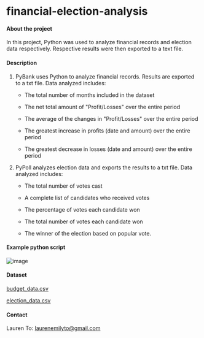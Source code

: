 # financial-election-analysis

#### About the project
In this project, Python was used to analyze financial records and election data respectively. Respective results were then exported to a text file. 

#### Description

  1) PyBank uses Python to analyze financial records. Results are exported to a txt file. Data analyzed includes:

      * The total number of months included in the dataset

      * The net total amount of "Profit/Losses" over the entire period

      * The average of the changes in "Profit/Losses" over the entire period

      * The greatest increase in profits (date and amount) over the entire period

      * The greatest decrease in losses (date and amount) over the entire period

  2) PyPoll analyzes election data and exports the results to a txt file. Data analyzed includes:

      * The total number of votes cast

      * A complete list of candidates who received votes

      * The percentage of votes each candidate won

      * The total number of votes each candidate won

      * The winner of the election based on popular vote.

#### Example python script

![image](https://user-images.githubusercontent.com/75763314/132065212-a2805e3e-d25b-481a-837f-6576254ccfcc.png)

#### Dataset
[budget_data.csv](https://github.com/laurenemilyto/python_challenge/blob/main/PyBank/Resources/budget_data1.csv) 

[election_data.csv](https://github.com/laurenemilyto/python_challenge/tree/main/PyPoll/Resources) 

#### Contact
Lauren To: [laurenemilyto@gmail.com](laurenemilyto@gmail.com)
